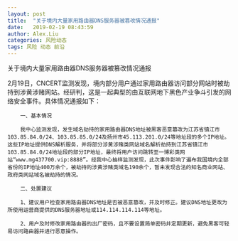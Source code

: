 ```yaml
---
layout: post
title:  "关于境内大量家用路由器DNS服务器被篡改情况通报"
date:   2019-02-19 08:43:59
author: Alex.Liu
categories: 风险动态
tags: 风险 动态 前沿
---
```


关于境内大量家用路由器DNS服务器被篡改情况通报

  2月19日，CNCERT监测发现，境内部分用户通过家用路由器访问部分网站时被劫持到涉黄涉赌网站。经研判，这是一起典型的由互联网地下黑色产业争斗引发的网络安全事件。具体情况通报如下：

        一、基本情况

        我中心监测发现，发生域名劫持的家用路由器DNS地址被黑客恶意篡改为江苏省镇江市103.85.84.0/24、103.85.85.0/24及扬州市45.113.201.0/24等地址段的多个IP地址。这些IP地址提供DNS解析服务，并将部分涉黄涉赌类网站域名解析劫持到江苏省镇江市103.85.84.0/24地址段的部分IP地址，最终将用户访问跳转至一博彩类网站“www.mg437700.vip:8888”。经我中心抽样监测发现，此次事件影响了遍布我国境内全部省份的IP地址400万余个，被劫持的涉黄涉赌类域名190余个，暂未发现合法的知名商业网站、政府类网站域名被劫持的情况。

        二、处置建议

        1、建议用户检查家用路由器DNS地址是否被恶意篡改，并及时修正。建议DNS地址更改为所使用运营商提供的DNS服务器地址或114.114.114.114等地址。

        2、用户及时修改家用路由器的出厂密码，且不要设置简单密码并定期更新，避免黑客可轻易访问路由器并进行恶意操作。

